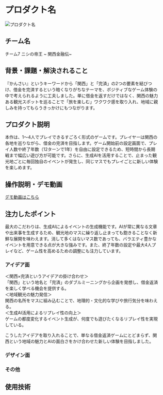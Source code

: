 # プロダクト名 
<!-- プロダクト名に変更してください -->

![プロダクト名](https://kc3.me/cms/wp-content/uploads/2024/11/hack25-eyecatch.png)
<!-- プロダクト名・イメージ画像を差し変えてください -->


## チーム名
チーム7 ニシの帝王 ~ 関西金融伝~
<!-- チームIDとチーム名を入力してください -->


## 背景・課題・解決されること
『かんさい』というキーワードから「関西」と「完済」の2つの要素を結びつけ、借金を完済するという暗くなりがちなテーマを、ポジティブなゲーム体験の中で考えられるように工夫しました。単に借金を返すだけではなく、関西の魅力ある観光スポットを巡ることで「旅を楽しむ」ワクワク感を取り入れ、地域に親しみを持ってもらうきっかけにもつながります。

## プロダクト説明
本作は、1～4人でプレイできるすごろく形式のゲームです。プレイヤーは関西の各地を巡りながら、借金の完済を目指します。ゲーム開始前の設定画面で、プレイ人数や終了年数（12ターンで1年）を自由に設定できるため、短時間から長期戦まで幅広い遊び方が可能です。さらに、生成AIを活用することで、止まった観光地ごとに毎回独自のイベントが発生し、同じマスでもプレイごとに新しい体験を楽しめます。
<!-- 開発したプロダクトの説明を入力してください -->


## 操作説明・デモ動画
[デモ動画はこちら](https://www.youtube.com/watch?v=fbzGp0XJGq8)
<!-- 開発したプロダクトの操作説明について入力してください。また、操作説明デモ動画があれば、埋め込みやリンクを記載してください -->


## 注力したポイント
最大のこだわりは、生成AIによるイベントの生成機能です。AIが常に異なる文章や出来事を生成するため、観光地のマスに繰り返し止まっても飽きることなく新鮮な展開を味わえます。消して多くはないマス数であっても、バラエティ豊かなイベントを用意できる点が大きな強みです。また、終了年数の設定や最大4人プレイなど、ゲーム性を高めるための調整にも注力しています。


<!-- 開発したプロダクトの中で、特に注力して作成した箇所・ポイントについて入力してください -->
### アイデア面
＜関西×完済というアイデアの掛け合わせ＞<br>
「関西」という地名と「完済」のダブルミーニングから企画を発想し、借金返済を楽しく学べる機会を提供する。<br>
＜地域観光の魅力発信＞<br>
関西の名所をマスに組み込むことで、地理的・文化的な学びや旅行気分を味わえる。<br>
＜生成AI活用によるリプレイ性の向上＞<br>
ゲームの都度変化するイベント生成が、何度でも遊びたくなるリプレイ性を実現している。<br>

こうしたアイデアを取り入れることで、単なる借金返済ゲームにとどまらず、関西という地域の魅力とAIの面白さをかけ合わせた新しい体験を目指しました。
### デザイン面

### その他

## 使用技術

<!-- 使用技術を入力してください -->


<!--
markdownの記法はこちらを参照してください！
https://docs.github.com/ja/get-started/writing-on-github/getting-started-with-writing-and-formatting-on-github/basic-writing-and-formatting-syntax
-->
